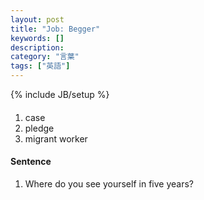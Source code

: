 ```yaml
---
layout: post
title: "Job: Begger"
keywords: []
description: 
category: "言葉"
tags: ["英語"]
---
```

{% include JB/setup %}


####
1. case
2. pledge
3. migrant worker



#### Sentence
1. Where do you see yourself in five years?
